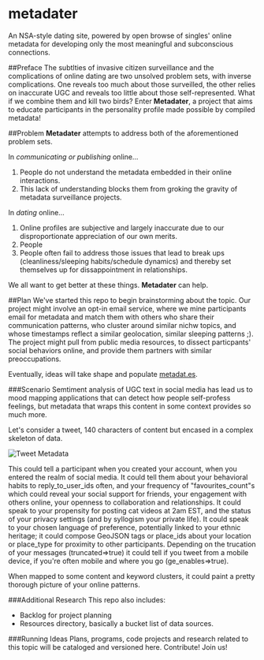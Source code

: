 metadater
=========

An NSA-style dating site, powered by open browse of singles' online metadata for developing only the most meaningful and subconscious connections.

##Preface
The subtlties of invasive citizen surveillance and the complications of online dating are two unsolved problem sets, with inverse complications. One reveals too much about those surveilled, the other relies on inaccurate UGC and reveals too little about those self-represented. What if we combine them and kill two birds? Enter **Metadater**, a project that aims to educate participants in the personality profile made possible by compiled metadata! 

##Problem
**Metadater** attempts to address both of the aforementioned problem sets.

In *communicating or publishing* online… 

1. People do not understand the metadata embedded in their online interactions.
2. This lack of understanding blocks them from groking the gravity of metadata surveillance projects.  

In *dating* online…  

1. Online profiles are subjective and largely inaccurate due to our disproportionate appreciation of our own merits.
2. People
3. People often fail to address those issues that lead to break ups (cleanliness/sleeping habits/schedule dynamics) and thereby set themselves up for dissappointment in relationships.

We all want to get better at these things. **Metadater** can help.

##Plan
We've started this repo to begin brainstorming about the topic. Our project might involve an opt-in email service, where we mine participants email for metadata and match them with others who share their communication patterns, who cluster around similar nichw topics, and whose timestamps reflect a similar geolocation, similar sleeping patterns ;). The project might pull from public media resources, to dissect particpants' social behaviors online, and provide them partners with similar preoccupations.   

Eventually, ideas will take shape and populate [metadat.es](http://metadat.es/).

###Scenario
Semtiment analysis of UGC text in social media has lead us to mood mapping applications that can detect how people self-profess feelings, but metadata that wraps this content in some context provides so much more. 

Let's consider a tweet, 140 characters of content but encased in a complex skeleton of data.  

![Tweet Metadata](https://raw.github.com/auremoser/metadater/master/Imgs/tweet-map.png)

This could tell a participant when you created your account, when you entered the realm of social media. It could tell them about your behavioral habits to reply_to_user_ids often, and your frequency of "favourites_count"s which could reveal your social support for friends, your engagement with others online, your openness to collaboration and relationships. It could speak to your propensity for posting cat videos at 2am EST, and the status of your privacy settings (and by syllogism your private life). It could speak to your chosen language of preference, potentially linked to your ethnic heritage; it could compose GeoJSON tags or place_ids about your location or place_type for proximity to other participants. Depending on the trucation of your messages (truncated=>true) it could tell if you tweet from a mobile device, if you're often mobile and where you go (ge_enables=>true).  

When mapped to some content and keyword clusters, it could paint a pretty thorough picture of your online patterns.

###Additional Research
This repo also includes:  

* Backlog for project planning
* Resources directory, basically a bucket list of data sources.

###Running Ideas
Plans, programs, code projects and research related to this topic will be cataloged and versioned here. Contribute! Join us! 
